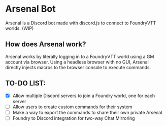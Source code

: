 # Arsenal Bot

Arsenal is a Discord bot made with discord.js to connect to FoundryVTT worlds. (WIP)

## How does Arsenal work?

Arsenal works by literally logging in to a FoundryVTT world using a GM account via browser. Using a headless browser with no GUI, Arsenal directly injects macros to the browser console to execute commands.

## TO-DO LIST:

- [x] Allow multiple Discord servers to join a Foundry world, one for each server
- [ ] Allow users to create custom commands for their system
- [ ] Make a way to export the commands to share their own private Arsenal
- [ ] Foundry to Discord integration for two-way Chat Mirroring
